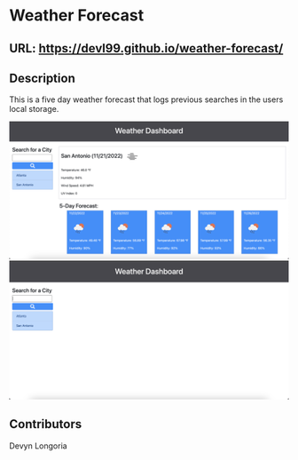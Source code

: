 # Weather Forecast

## URL: https://devl99.github.io/weather-forecast/

## Description
This is a five day weather forecast that logs previous searches in the users local storage.

![Screenshot](./assets/weatherone.png)
![Screenshot](./assets/weathertwo.png)

## Contributors
Devyn Longoria
